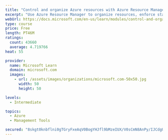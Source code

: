 ```yaml
---
title: "Control and organize Azure resources with Azure Resource Manager"
excerpt: "Use Azure Resource Manager to organize resources, enforce standards, and protect critical assets from deletion."
webUrl: https://docs.microsoft.com/en-us/learn/modules/control-and-organize-with-azure-resource-manager/
type: course
price: Free
length: PT46M
ratings:
  count: 43660
  average: 4.719766
heat: 55

provider:
  name: Microsoft Learn
  domain: microsoft.com
  images:
    - url: /assets/images/organizations/microsoft.com-50x50.jpg
      width: 50
      height: 50

levels:
  - Intermediate

topics:
  - Azure
  - Management Tools

secured: "8skgt0knbflni0gTGryFxeAqV0BogYHJfl9bMzeIUX/V0sCmN8AnPy/IJCdgUVgjfDeEX7dNgtiGHL5eBPO2uvTEZXV3hzBFmQ+t/DlgiU0sk61JG8FW6CF7xTh2je8ZqrfyyBshXukLqOUqHg5DStzDSwFcF5Y/aN3g/SJLWYsEsYO5lGgaQhAws+D8xhoPRrX06d2JG0wz0LeIJhBrKxGShFYnaImFrBEhdaRzayhED7JA/3TDKjpGELsoB/7JFFSKC1waupOUBpJTBpp9jZixzljaJpWiqabAFpg0qsADLKZx820jdDSH1sXM8f/EMYnVwGHZgILpAxA6Y54pS+vis/l5jo2/T4hwIw2fjKbrz1JSR8hqEVtWlDfbwLVXHd/MDqm7cTacU9COkpPAAcsnECHjEcPKY4vIVtg4ODk9FN0aAWT73nbPBDALKpDu;kseN1aD37aPpZPqeK+/OqA=="
---
```


